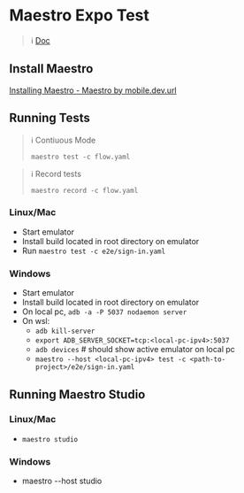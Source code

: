 # Maestro Expo Test
> ℹ️ [Doc](https://maestro.mobile.dev/api-reference/commands)

## Install Maestro
[Installing Maestro - Maestro by mobile.dev.url](https://maestro.mobile.dev/getting-started/installing-maestro)

## Running Tests
> ℹ️ Contiuous Mode
>
> `maestro test -c flow.yaml`

> ℹ️ Record tests
>
> `maestro record -c flow.yaml`

### Linux/Mac
- Start emulator
- Install build located in root directory on emulator
- Run `maestro test -c e2e/sign-in.yaml`

### Windows
- Start emulator
- Install build located in root directory on emulator
- On local pc, `adb -a -P 5037 nodaemon server`
- On wsl:
  - `adb kill-server`
  - `export ADB_SERVER_SOCKET=tcp:<local-pc-ipv4>:5037`
  - `adb devices` # should show active emulator on local pc
  - `maestro --host <local-pc-ipv4> test -c <path-to-project>/e2e/sign-in.yaml`

## Running Maestro Studio

### Linux/Mac
- `maestro studio`
 
### Windows
  - maestro --host <local-pc-ipv4> studio